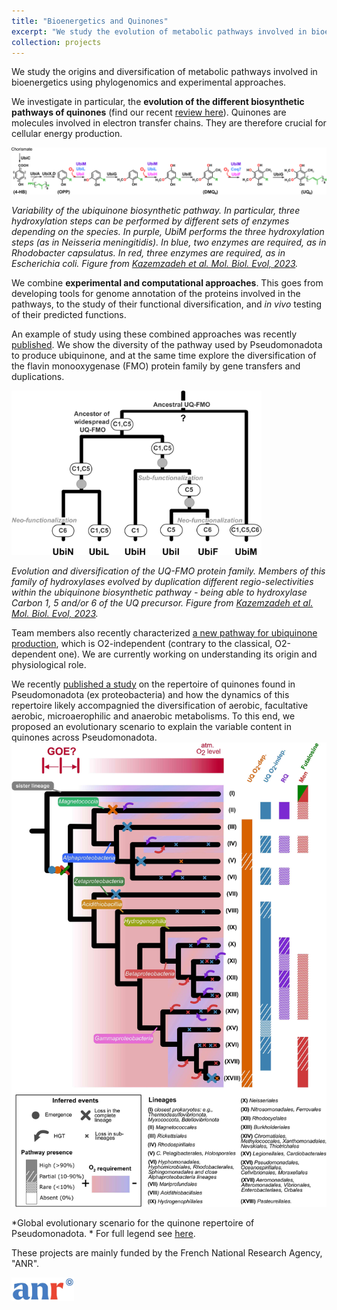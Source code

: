 ```yaml
---
title: "Bioenergetics and Quinones"
excerpt: "We study the evolution of metabolic pathways involved in bioenergetics.<br/><img src='/images/quinone-species-1b.png' width='300' alt='Quinone molecules'>"
collection: projects
---
```


We study the origins and diversification of metabolic pathways involved in bioenergetics using phylogenomics and experimental approaches.

We investigate in particular, the **evolution of the different biosynthetic pathways of quinones** (find our recent [review here](https://doi.org/10.1016/j.bbabio.2020.148259)). Quinones are molecules involved in electron transfer chains. They are therefore crucial for cellular energy production.

<img src='/images/UQ-pw.png' width='800'>

*Variability of the ubiquinone biosynthetic pathway. In particular, three hydroxylation steps can be performed by different sets of enzymes depending on the species. In purple, UbiM performs the three hydroxylation steps (as in Neisseria meningitidis). In blue, two enzymes are required, as in Rhodobacter capsulatus. In red, three enzymes are required, as in Escherichia coli. Figure from [Kazemzadeh et al. Mol. Biol. Evol, 2023](https://doi.org/10.1093/molbev/msad219).*

We combine **experimental and computational approaches**. This goes from developing tools for genome annotation of the proteins involved in the pathways, to the study of their functional diversification, and *in vivo* testing of their predicted functions. 

An example of study using these combined approaches was recently [published](https://doi.org/10.1093/molbev/msad219). We show the diversity of the pathway used by Pseudomonadota to produce ubiquinone, and at the same time explore the diversification of the flavin monooxygenase (FMO) protein family by gene transfers and duplications. 

<img src='/images/evol-UQ-FMO-mbe.png' width='400'>

*Evolution and diversification of the UQ-FMO protein family. Members of this family of hydroxylases evolved by duplication different regio-selectivities within the ubiquinone biosynthetic pathway - being able to hydroxylase Carbon 1, 5 and/or 6 of the UQ precursor. Figure from [Kazemzadeh et al. Mol. Biol. Evol, 2023](https://doi.org/10.1093/molbev/msad219).*

Team members also recently characterized [a new pathway for ubiquinone production](https://journals.asm.org/doi/full/10.1128/mBio.01319-19), which is O2-independent (contrary to the classical, O2-dependent one). We are currently working on understanding its origin and physiological role. 

We recently [published a study](https://doi.org/10.1093/ismejo/wrae253) on the repertoire of quinones found in Pseudomonadota (ex proteobacteria) and how the dynamics of this repertoire likely accompagnied the diversification of aerobic, facultative aerobic, microaerophilic and anaerobic metabolisms. 
To this end, we proposed an evolutionary scenario to explain the variable content in quinones across Pseudomonadota. 
<img src='/images/ISMEJ_wrae253f6_red.jpeg' width='800'>

*Global evolutionary scenario for the quinone repertoire of Pseudomonadota. * For full legend see [here](https://academic.oup.com/view-large/figure/499658360/wrae253f6.tif).


These projects are mainly funded by the French National Research Agency, "ANR".

<img src='/images/ANR-logo-2021-sigle.jpg' width='100' alt='ANR logo' style='float: left; margin-right: 10px;'/>
